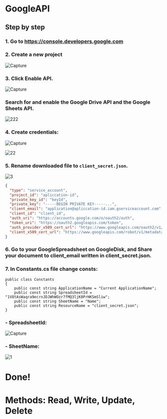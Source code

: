 # GoogleAPI
## Step by step

### 1. Go to https://console.developers.google.com
### 2. Create a new project

![Capture](https://user-images.githubusercontent.com/30668073/57762576-09d26700-7700-11e9-8eb3-38a3d3436b40.PNG)

### 3. Click Enable API.

![Capture](https://user-images.githubusercontent.com/30668073/57763030-e78d1900-7700-11e9-8fc8-ad94bf047f17.PNG)
### Search for and enable the Google Drive API and the Google Sheets API.
![222](https://user-images.githubusercontent.com/30668073/57762825-79485680-7700-11e9-98d1-1036803c45a3.PNG)

### 4. Create credentials:

![Capture](https://user-images.githubusercontent.com/30668073/57763403-992c4a00-7701-11e9-9ac1-d0f4ae970ffc.PNG)

![22](https://user-images.githubusercontent.com/30668073/57763408-9b8ea400-7701-11e9-8b6b-205f43212577.PNG)

### 5. Rename downloaded file to ```client_secret.json```.

![3](https://user-images.githubusercontent.com/30668073/57763413-9df0fe00-7701-11e9-9842-f2bf2150144f.PNG)

```JSON
{
  "type": "service_account",
  "project_id": "apliccation-id",
  "private_key_id": "keyId",
  "private_key": "-----BEGIN PRIVATE KEY-----...",
  "client_email": "application@apliccation-id.iam.gserviceaccount.com",
  "client_id": "client_id",
  "auth_uri": "https://accounts.google.com/o/oauth2/auth",
  "token_uri": "https://oauth2.googleapis.com/token",
  "auth_provider_x509_cert_url": "https://www.googleapis.com/oauth2/v1/certs",
  "client_x509_cert_url": "https://www.googleapis.com/robot/v1/metadata/x509/application%40application-id.iam.gserviceaccount.com"
}
```

### 6. Go to your GoogleSpreadsheet on GoogleDisk, and Share your document to client_email written in client_secret.json.

### 7. In Constants.cs file change consts:   
    
    public class Constants
    {
        public const string ApplicationName = "Current ApplicationName";
        public const string SpreadsheetId = "1V8tAsWaqra9ecrnJDJWhWOzr7fMQ3ljK0PrHKSmSliw";
        public const string SheetName = "Name";
        public const string ResourceName = "client_secret.json";
    } 
    
        
   ### - SpreadsheetId:

![Capture](https://user-images.githubusercontent.com/30668073/57763826-8403eb00-7702-11e9-968e-68d9cbad038e.PNG)
        
   ### - SheetName:

![1](https://user-images.githubusercontent.com/30668073/57763824-836b5480-7702-11e9-8a64-6ce26f0452ea.PNG)

# Done!

# Methods: Read, Write, Update, Delete
